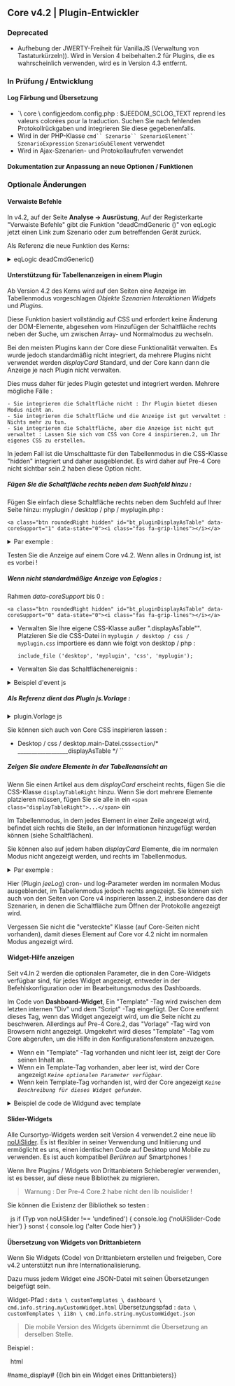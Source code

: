 ## Core v4.2 | Plugin-Entwickler

### Deprecated

- Aufhebung der JWERTY-Freiheit für VanillaJS (Verwaltung von Tastaturkürzeln)). Wird in Version 4 beibehalten.2 für Plugins, die es wahrscheinlich verwenden, wird es in Version 4.3 entfernt.

### In Prüfung / Entwicklung

#### Log Färbung und Übersetzung

- `\ core \ configjeedom.config.php : $JEEDOM_SCLOG_TEXT reprend les valeurs colorées pour la traduction. Suchen Sie nach fehlenden Protokollrückgaben und integrieren Sie diese gegebenenfalls.
- Wird in der PHP-Klasse `cmd`` Szenario`` SzenarioElement`` SzenarioExpression` `SzenarioSubElement` verwendet
- Wird in Ajax-Szenarien- und Protokollaufrufen verwendet

#### Dokumentation zur Anpassung an neue Optionen / Funktionen

### Optionale Änderungen

#### Verwaiste Befehle

  In v4.2, auf der Seite **Analyse → Ausrüstung**, Auf der Registerkarte "Verwaiste Befehle" gibt die Funktion "deadCmdGeneric ()" von eqLogic jetzt einen Link zum Szenario oder zum betreffenden Gerät zurück.

  Als Referenz die neue Funktion des Kerns:

<details>

  <summary markdown="span">eqLogic deadCmdGeneric()</summary>

  ~~~ php
  öffentliche statische Funktion deadCmdGeneric ($ _ plugin_id) {
    $return = array();;
    foreach (eqLogic::byType ($ _ plugin_id) als $ eqLogic) {
      $eqLogic_json = json_encode(utils::o2a($eqLogic));;
      preg_match_all ("/#([0-9]*)#/ ", $ eqLogic_json, $ match);
      foreach ($ entspricht [1] als $ cmd_id) {
        if (is_numeric ($ cmd_id)) {
          Eibe (!cmd::byId (str_replace ('#', '', $ cmd_id))) {
            $return[] = array(
              '<html>Detail '=>'?v = d & m = '. $ eqLogic-> getEqType_name ().' & p = '. $ eqLogic-> getEqType_name ().' & id = '. $ eqLogic-> getId ().' "> '. $ eqLogic-> getHumanName (). ' </a>',
              'help '=> __ (' Action ', __FILE__),
              'who' => '#' . $cmd_id . '#'
            );;
          }
        }
      }
    }
    return $ return;
  }
  ~~~

  Sie können daher die gleiche Art der Rückgabe in Ihre Plugins integrieren, die Funktion `deadCmd ()`.

</details>

#### Unterstützung für Tabellenanzeigen in einem Plugin

  Ab Version 4.2 des Kerns wird auf den Seiten eine Anzeige im Tabellenmodus vorgeschlagen *Objekte* *Szenarien* *Interaktionen* *Widgets* und *Plugins*.

  Diese Funktion basiert vollständig auf CSS und erfordert keine Änderung der DOM-Elemente, abgesehen vom Hinzufügen der Schaltfläche rechts neben der Suche, um zwischen Array- und Normalmodus zu wechseln.

  Bei den meisten Plugins kann der Core diese Funktionalität verwalten. Es wurde jedoch standardmäßig nicht integriert, da mehrere Plugins nicht verwendet werden *displayCard* Standard, und der Core kann dann die Anzeige je nach Plugin nicht verwalten.

  Dies muss daher für jedes Plugin getestet und integriert werden. Mehrere mögliche Fälle :

    - Sie integrieren die Schaltfläche nicht : Ihr Plugin bietet diesen Modus nicht an.
    - Sie integrieren die Schaltfläche und die Anzeige ist gut verwaltet : Nichts mehr zu tun.
    - Sie integrieren die Schaltfläche, aber die Anzeige ist nicht gut verwaltet : Lassen Sie sich vom CSS von Core 4 inspirieren.2, um Ihr eigenes CSS zu erstellen.

  In jedem Fall ist die Umschalttaste für den Tabellenmodus in die CSS-Klasse "hidden" integriert und daher ausgeblendet. Es wird daher auf Pre-4 Core nicht sichtbar sein.2 haben diese Option nicht.


  ##### Fügen Sie die Schaltfläche rechts neben dem Suchfeld hinzu :

  Fügen Sie einfach diese Schaltfläche rechts neben dem Suchfeld auf Ihrer Seite hinzu: myplugin / desktop / php / myplugin.php :

  ``<a class="btn roundedRight hidden" id="bt_pluginDisplayAsTable" data-coreSupport="1" data-state="0"><i class="fas fa-grip-lines"></i></a> ``

<details>

  <summary markdown="span">Par exemple :</summary>

  ~~~ html
  {% raw %}
  <legend><i class="fa fa-table"></i> {{Mes Equipemnts}}</legend>
  <div class="input-group" style="margin-bottom:5px;;">
    <input class="form-control roundedLeft" placeholder="{{Rechercher}}" id="in_searchEqlogic"/>
    <div class="input-group-btn">
      <a id="bt_resetObjectSearch" class="btn" style="width:30px"><i class="fas fa-times"></i>
      </a><a class="btn roundedRight hidden" id="bt_pluginDisplayAsTable" data-coreSupport="1" data-state="0"><i class="fas fa-grip-lines"></i></a>
    </div>
  </div>
  {% endraw %}
  ~~~

</details>

  Testen Sie die Anzeige auf einem Core v4.2. Wenn alles in Ordnung ist, ist es vorbei !

  ##### Wenn nicht standardmäßige Anzeige von Eqlogics :

  Rahmen *data-coreSupport* bis 0 :

  ``<a class="btn roundedRight hidden" id="bt_pluginDisplayAsTable" data-coreSupport="0" data-state="0"><i class="fas fa-grip-lines"></i></a> ``

  - Verwalten Sie Ihre eigene CSS-Klasse außer ".displayAsTable"". Platzieren Sie die CSS-Datei in `myplugin / desktop / css / myplugin.css` importiere es dann wie folgt von desktop / php :

    `include_file ('desktop', 'myplugin', 'css', 'myplugin');`

  - Verwalten Sie das Schaltflächenereignis :

<details>

  <summary markdown="span">Beispiel d'event js</summary>

  ~~~ js
  {% raw %}
  $('#bt_pluginDisplayAsTable').off('click').on('click', function () {
    $('#bt_pluginDisplayAsTable[data-coreSupport="1"]').off('click').on('click', function () {
      if ($ (this).data ('state') == "0") {
        $(this).data('state', '1').addClass('active')
        setCookie ('jeedom_displayAsTable', 'true', 2)
        $('.eqLogicDisplayCard').addClass('displayAsTable')
        $('.eqLogicDisplayCard .hiddenAsCard').removeClass('hidden')
        $('.eqLogicThumbnailContainer').first().addClass('containerAsTable')
      } sonst {
        $(this).data('state', '0').removeClass('active')
        setCookie ('jeedom_displayAsTable', 'false', 2)
        $('.eqLogicDisplayCard').removeClass('displayAsTable')
        $('.eqLogicDisplayCard .hiddenAsCard').addClass('hidden')
        $('.eqLogicThumbnailContainer').first().removeClass('containerAsTable')
      }
    })
  })
  {% endraw %}
  ~~~

</details>

  ##### Als Referenz dient das Plugin js.Vorlage :

<details>

  <summary markdown="span">plugin.Vorlage js</summary>

  ~~~ js
  {% raw %}
  // displayAsTable, wenn das Plugin dies unterstützt:
  if ($ ('# bt_pluginDisplayAsTable').length) {
    $('#bt_pluginDisplayAsTable').removeClass('hidden') //Not shown on previous core versions
    if (getCookie ('jeedom_displayAsTable') == 'true' || jeedom.theme.theme_displayAsTable == 1) {
      $('#bt_pluginDisplayAsTable').data('state', '1').addClass('active')
      if ($ ('# bt_pluginDisplayAsTable [data-coreSupport = "1"]').length) {
        $('.eqLogicDisplayCard').addClass('displayAsTable')
        $('.eqLogicDisplayCard .hiddenAsCard').removeClass('hidden')
        $('.eqLogicThumbnailContainer').first().addClass('containerAsTable')
      }
    }
    // Kernereignis:
    $('#bt_pluginDisplayAsTable[data-coreSupport="1"]').off('click').on('click', function () {
      if ($ (this).data ('state') == "0") {
        $(this).data('state', '1').addClass('active')
        setCookie ('jeedom_displayAsTable', 'true', 2)
        $('.eqLogicDisplayCard').addClass('displayAsTable')
        $('.eqLogicDisplayCard .hiddenAsCard').removeClass('hidden')
        $('.eqLogicThumbnailContainer').first().addClass('containerAsTable')
      } sonst {
        $(this).data('state', '0').removeClass('active')
        setCookie ('jeedom_displayAsTable', 'false', 2)
        $('.eqLogicDisplayCard').removeClass('displayAsTable')
        $('.eqLogicDisplayCard .hiddenAsCard').addClass('hidden')
        $('.eqLogicThumbnailContainer').first().removeClass('containerAsTable')
      }
    })
  }
  {% endraw %}
  ~~~

</details>

  Sie können sich auch von Core CSS inspirieren lassen :

  - Desktop / css / desktop.main-Datei.css` section `/* __________________displayAsTable */ ``

  #####  Zeigen Sie andere Elemente in der Tabellenansicht an

  Wenn Sie einen Artikel aus dem *displayCard* erscheint rechts, fügen Sie die CSS-Klasse `displayTableRight` hinzu. Wenn Sie dort mehrere Elemente platzieren müssen, fügen Sie sie alle in ein ` <span class="displayTableRight">...</span> ` ein

  Im Tabellenmodus, in dem jedes Element in einer Zeile angezeigt wird, befindet sich rechts die Stelle, an der Informationen hinzugefügt werden können (siehe Schaltflächen).

  Sie können also auf jedem haben *displayCard* Elemente, die im normalen Modus nicht angezeigt werden, und rechts im Tabellenmodus.

<details>

  <summary markdown="span">Par exemple :</summary>

  ~~~ php
  {% raw %}
  <div class="eqLogicThumbnailContainer">
    <?php
      foreach ($ eqLogics als $ eqLogic) {
        $div = '';;
        $opacity = ($eqLogic->getIsEnable()) ? '' : 'disableCard';;
        $div .= '<div class="eqLogicDisplayCard cursor '.$opacity.'" data-eqLogic_id="' . $eqLogic->getId() . '">';;
        $div .= '<img src="' . $plugin->getPathImgIcon() . '"/>';;
        $div .= '<br>';;
        $div .= '<span class="name">' . $eqLogic->getHumanName(true, true) . '</span>';;
        $div .= '<span class="hidden hiddenAsCard displayTableRight">'.$eqLogic->getConfiguration('autorefresh').' | '.$eqLogic->getConfiguration('loglasttime').'h</span>';;
        $div .= '</div>';;
        echo $ div;
      }
    ?>
  </div>
  {% endraw %}
  ~~~

</details>

  Hier (Plugin *jeeLog*) cron- und log-Parameter werden im normalen Modus ausgeblendet, im Tabellenmodus jedoch rechts angezeigt. Sie können sich auch von den Seiten von Core v4 inspirieren lassen.2, insbesondere das der Szenarien, in denen die Schaltfläche zum Öffnen der Protokolle angezeigt wird.

  Vergessen Sie nicht die "versteckte" Klasse (auf Core-Seiten nicht vorhanden), damit dieses Element auf Core vor 4.2 nicht im normalen Modus angezeigt wird.


#### Widget-Hilfe anzeigen

Seit v4.In 2 werden die optionalen Parameter, die in den Core-Widgets verfügbar sind, für jedes Widget angezeigt, entweder in der Befehlskonfiguration oder im Bearbeitungsmodus des Dashboards.

Im Code von **Dashboard-Widget**, Ein "Template" -Tag wird zwischen dem letzten internen "Div" und dem "Script" -Tag eingefügt. Der Core entfernt dieses Tag, wenn das Widget angezeigt wird, um die Seite nicht zu beschweren. Allerdings auf Pre-4 Core.2, das "Vorlage" -Tag wird von Browsern nicht angezeigt. Umgekehrt wird dieses "Template" -Tag vom Core abgerufen, um die Hilfe in den Konfigurationsfenstern anzuzeigen.

- Wenn ein "Template" -Tag vorhanden und nicht leer ist, zeigt der Core seinen Inhalt an.
- Wenn ein Template-Tag vorhanden, aber leer ist, wird der Core angezeigt *`Keine optionalen Parameter verfügbar`*.
- Wenn kein Template-Tag vorhanden ist, wird der Core angezeigt *`Keine Beschreibung für dieses Widget gefunden`*.

<details>

  <summary markdown="span">Beispiel de code de Widgund avec template</summary>

  ~~~ html
  <div class="cmd cmd-widget" ...>
    <div class="title #hide_name#">
      <div class="cmdName">#name_display#</div>
    </div>
    <div>
      ...
    </div>
    <template>
      <div>color : rgb(20,20,20) ({{couleur d'arrière plan}})</div>
      <div>color_switch : rgb(230,230,230) ({{couleur de la pastille}})</div>
    </template>
    <script>
    </script>
  </div>
  ~~~

</details>

#### Slider-Widgets

Alle Cursortyp-Widgets werden seit Version 4 verwendet.2 eine neue lib [noUiSlider](https://refreshless.com/nouislider/). Es ist flexibler in seiner Verwendung und Initiierung und ermöglicht es uns, einen identischen Code auf Desktop und Mobile zu verwenden. Es ist auch kompatibel *Berühren* auf Smartphones !

Wenn Ihre Plugins / Widgets von Drittanbietern Schieberegler verwenden, ist es besser, auf diese neue Bibliothek zu migrieren.

> Warnung : Der Pre-4 Core.2 habe nicht den lib nouislider !

Sie können die Existenz der Bibliothek so testen :

`` ``js
if (Typ von noUiSlider !== 'undefined') {
  console.log ('noUiSlider-Code hier')
} sonst {
  console.log ('alter Code hier')
}
`` ``

#### Übersetzung von Widgets von Drittanbietern

Wenn Sie Widgets (Code) von Drittanbietern erstellen und freigeben, Core v4.2 unterstützt nun ihre Internationalisierung.

Dazu muss jedem Widget eine JSON-Datei mit seinen Übersetzungen beigefügt sein.

Widget-Pfad : `data \ customTemplates \ dashboard \ cmd.info.string.myCustomWidget.html`
Übersetzungspfad : `data \ customTemplates \ i18n \ cmd.info.string.myCustomWidget.json`

> Die mobile Version des Widgets übernimmt die Übersetzung an derselben Stelle.

Beispiel :

`` ``html
<div class="content-xs">
    <span class="cmdName #hide_name#">#name_display#</span> <strong class="state"></strong>
    {{Ich bin ein Widget eines Drittanbieters}}
  </div>
  <template>
    <div>param : {{Meine Einstellung von Drittanbietern}}.</div>
  </template>
  <script>
`` ``

`` ``json
  {
    "en_US": {
      "Ich bin ein Widget eines Drittanbieters": "Ich bin ein benutzerdefiniertes Widget",
      "Meine Einstellung von Drittanbietern": "Meine benutzerdefinierte Parameterbeschreibung"
    },
    "es_ES": {
      "Ich bin ein Widget eines Drittanbieters": "Sei ein Terceros-Widget",
      "Meine Einstellung von Drittanbietern": "Mi configurationación de terceros"
    },
    "de_DE": {
      "Ich bin ein Widget eines Drittanbieters": "Ich bin ein Widget eines Drittanbieters",
      "Meine Einstellung von Drittanbietern": "Meine Einstellung von Drittzahlenern"
    }
  }
`` ``

> Die Texte "Wertdatum", "Erfassungsdatum" und alle in Core-Widgets enthaltenen Texte müssen nicht in json sein. Wenn Sie keine anderen Texte in Ihrem Widget haben, wird der JSON nicht benötigt und diese Zeichenfolgen werden übersetzt.